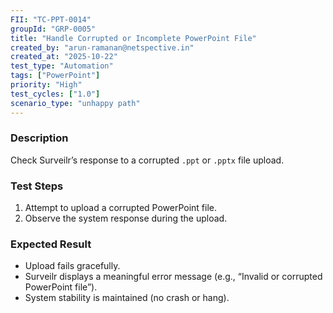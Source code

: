 ```yaml
---
FII: "TC-PPT-0014"
groupId: "GRP-0005"
title: "Handle Corrupted or Incomplete PowerPoint File"
created_by: "arun-ramanan@netspective.in"
created_at: "2025-10-22"
test_type: "Automation"
tags: ["PowerPoint"]
priority: "High"
test_cycles: ["1.0"]
scenario_type: "unhappy path"
---
```


### Description
Check Surveilr’s response to a corrupted `.ppt` or `.pptx` file upload.

### Test Steps
1. Attempt to upload a corrupted PowerPoint file.  
2. Observe the system response during the upload.  

### Expected Result
- Upload fails gracefully.  
- Surveilr displays a meaningful error message (e.g., “Invalid or corrupted PowerPoint file”).  
- System stability is maintained (no crash or hang).
